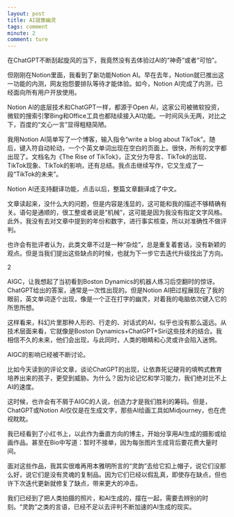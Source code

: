 ```yaml
---
layout: post
title: AI就像幽灵
tags: comment
minute: 2
comment: ture
---
```


在ChatGPT不断刮起旋风的当下，我竟然没有去体验过AI的“神奇”或者“可怕”。

但刚刚在Notion里面，我看到了新功能Notion AI。早在去年，Notion就已推出这一功能的内测，网友抱怨要排队等待才能体验。如今，Notion AI完成了内测，已经面向所有用户开放使用。

Notion AI的底层技术和ChatGPT一样，都源于Open AI，这家公司被微软投资，微软的搜索引擎Bing和Office工具也都陆续接入AI功能。一时间风头无两，对比之下，百度的“文心一言”显得粗糙简陋。

我用Notion AI简单写了一个博客，输入指令“write a blog about TikTok”。随后，键入符自动轮动，一个个英文单词出现在空白的页面上。很快，所有的文字都出现了。文档名为《The Rise of TikTok》，正文分为导言、TikTok的出现、TikTok现象、TikTok的影响，还有总结。我点击继续写作，它又生成了一段“TikTok的未来”。

Notion AI还支持翻译功能，点击以后，整篇文章翻译成了中文。

文章读起来，没什么大的问题，但是内容是浅显的，这可能和我的描述不够精确有关。语句是通顺的，很工整或者说是“机械”，这可能是因为我没有指定文字风格。此外，我没有去对文章中提到的年份和数字，进行事实核查，所以对准确性不做评判。

也许会有批评者认为，此类文章不过是一种“杂烩”，总是重复着套话，没有新颖的观点。但是当我们提出这些缺点的时候，也就为下一步它去迭代升级找出了方向。

2

AIGC，让我想起了当初看到Boston Dynamics的机器人练习后空翻时的惊讶。ChatGPT给出的答案，通常是一次性出现的。但是Notion AI把过程展现在了我的眼前，英文单词逐个出现，像是一个正在打字的幽灵，对着我的电脑依次键入它的所思所想。

这样看来，科幻片里那种人形的、行走的、对话式的AI，似乎也没有那么遥远。从技术层面来看，它就像是Boston Dynamics+ChatGPT+Siri这些技术的结合。我相信不久的未来，他们会出现，与此同时，人类的眼睛和心灵或许会陷入迷惘。

AIGC的影响已经被不断讨论。

比如今天读到的评论文章，谈论ChatGPT的出现，让依靠死记硬背的填鸭式教育培养出来的孩子，更受到威胁。为什么？因为论记忆和学习能力，我们绝对比不上AI的速度。

这时候，也许会有不屑于AIGC的人说，创造力才是我们胜利的筹码。但是，ChatGPT或Notion AI仅仅是在生成文字，那些AI绘画工具如Midjourney，也在虎视眈眈。

我已经看到了小红书上，以此作为垂直方向的博主，开始分享用AI生成的摄影或绘画作品。甚至在Bio中写道：暂时不接单，因为每张图片生成背后要花费大量时间。

面对这些作品，我其实很难再用本雅明所言的“灵韵”去给它扣上帽子，说它们没那么好，说它们是没有灵魂的复制品。因为它们已经以假乱真，即使存在缺点，但也许下次迭代更新就修复了缺点，带来更大的冲击。

我们已经到了把人类拍摄的照片，和AI生成的，摆在一起，需要去辨别的时刻。“灵韵”之类的言语，已经不足以去评判不断加速的AI生成的现实。
